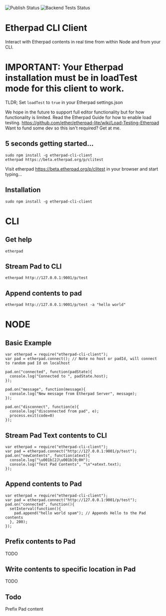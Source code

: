 ![Publish Status](https://github.com/ether/etherpad-cli-client/workflows/Node.js%20Package/badge.svg) ![Backend Tests Status](https://github.com/ether/etherpad-cli-client/workflows/Backend%20tests/badge.svg)

# Etherpad CLI Client
Interact with Etherpad contents in real time from within Node and from your CLI.  

# IMPORTANT: Your Etherpad installation must be in loadTest mode for this client to work.  
TLDR; Set ``loadTest`` to ``true`` in your Etherpad settings.json

We hope in the future to support full editor functionality but for how functionality is limited.  Read the Etherpad Guide for how to enable load testing.  https://github.com/ether/etherpad-lite/wiki/Load-Testing-Etherpad
Want to fund some dev so this isn't required?  Get at me.

## 5 seconds getting started...
```
sudo npm install -g etherpad-cli-client
etherpad https://beta.etherpad.org/p/clitest
```
Visit etherpad https://beta.etherpad.org/p/clitest in your browser and start typing...

## Installation
``sudo npm install -g etherpad-cli-client``

# CLI
## Get help
```
etherpad
```

## Stream Pad to CLI
```
etherpad http://127.0.0.1:9001/p/test
```

## Append contents to pad
```
etherpad http://127.0.0.1:9001/p/test -a "hello world"
```

# NODE
## Basic Example

```
var etherpad = require("etherpad-cli-client");
var pad = etherpad.connect(); // Note no host or padId, will connect to random pad Id on localhost

pad.on("connected", function(padState){
  console.log("Connected to ", padState.host);
});

pad.on("message", function(message){
  console.log("New message from Etherpad Server", message);
});

pad.on("disconnect", function(e){
  console.log("disconnected from pad", e);
  process.exit(code=0)
});
```

## Stream Pad Text contents to CLI
```
var etherpad = require("etherpad-cli-client");
var pad = etherpad.connect("http://127.0.0.1:9001/p/test");
pad.on("newContents", function(atext){
  console.log("\u001b[2J\u001b[0;0H");
  console.log("Test Pad Contents", "\n"+atext.text);
});
```

## Append contents to Pad
```
var etherpad = require("etherpad-cli-client");
var pad = etherpad.connect("http://127.0.0.1:9001/p/test");
pad.on("connected", function(){
  setInterval(function(){
    pad.append("hello world spam"); // Appends Hello to the Pad contents
  }, 200);
});
```

## Prefix contents to Pad
TODO

## Write contents to specific location in Pad
TODO

## Todo
Prefix Pad content
